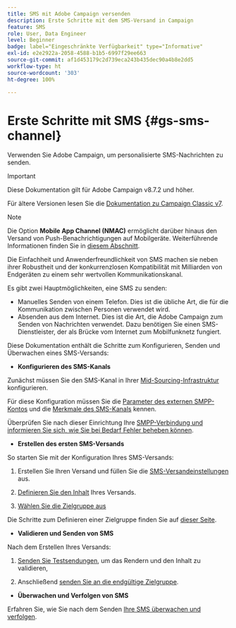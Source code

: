```yaml
---
title: SMS mit Adobe Campaign versenden
description: Erste Schritte mit dem SMS-Versand in Campaign
feature: SMS
role: User, Data Engineer
level: Beginner
badge: label="Eingeschränkte Verfügbarkeit" type="Informative"
exl-id: e2e2922a-2058-4588-b1b5-6997f29ee663
source-git-commit: af1d453179c2d739eca243b435dec90a4b8e2dd5
workflow-type: ht
source-wordcount: '303'
ht-degree: 100%

---
```


# Erste Schritte mit SMS {#gs-sms-channel}

Verwenden Sie Adobe Campaign, um personalisierte SMS-Nachrichten zu senden.

>[!IMPORTANT]
>
>Diese Dokumentation gilt für Adobe Campaign v8.7.2 und höher.
>
>Für ältere Versionen lesen Sie die [Dokumentation zu Campaign Classic v7](https://experienceleague.adobe.com/de/docs/campaign-classic/using/sending-messages/sending-messages-on-mobiles/sms-set-up/sms-set-up).

>[!NOTE]
>
>Die Option **Mobile App Channel (NMAC)** ermöglicht darüber hinaus den Versand von Push-Benachrichtigungen auf Mobilgeräte. Weiterführende Informationen finden Sie in [diesem Abschnitt](../push.md).

Die Einfachheit und Anwenderfreundlichkeit von SMS machen sie neben ihrer Robustheit und der konkurrenzlosen Kompatibilität mit Milliarden von Endgeräten zu einem sehr wertvollen Kommunikationskanal.

Es gibt zwei Hauptmöglichkeiten, eine SMS zu senden:

* Manuelles Senden von einem Telefon. Dies ist die übliche Art, die für die Kommunikation zwischen Personen verwendet wird.
* Absenden aus dem Internet. Dies ist die Art, die Adobe Campaign zum Senden von Nachrichten verwendet. Dazu benötigen Sie einen SMS-Dienstleister, der als Brücke vom Internet zum Mobilfunknetz fungiert.

Diese Dokumentation enthält die Schritte zum Konfigurieren, Senden und Überwachen eines SMS-Versands:

* **Konfigurieren des SMS-Kanals**

Zunächst müssen Sie den SMS-Kanal in Ihrer [Mid-Sourcing-Infrastruktur](sms-mid-sourcing.md) konfigurieren.

<!--The steps depend on the platform: either you have [a standalone instance](sms-standalone-instance.md) or you are in [a mid-sourcing infrastructure](sms-mid-sourcing.md).-->

Für diese Konfiguration müssen Sie die [Parameter des externen SMPP-Kontos](smpp-external-account.md) und die [Merkmale des SMS-Kanals](sms-channel.md) kennen.

Überprüfen Sie nach dieser Einrichtung Ihre [SMPP-Verbindung und informieren Sie sich, wie Sie bei Bedarf Fehler beheben können](smpp-connection.md).

* **Erstellen des ersten SMS-Versands**

So starten Sie mit der Konfiguration Ihres SMS-Versands:

1. Erstellen Sie Ihren Versand und füllen Sie die [SMS-Versandeinstellungen](sms-delivery-settings.md) aus.

1. [Definieren Sie den Inhalt](sms-content.md) Ihres Versands.

1. [Wählen Sie die Zielgruppe aus](sms-audience.md)

Die Schritte zum Definieren einer Zielgruppe finden Sie auf [dieser Seite](../../audiences/create-audiences.md).

* **Validieren und Senden von SMS**

Nach dem Erstellen Ihres Versands:

1. [Senden Sie Testsendungen](sms-proofs.md), um das Rendern und den Inhalt zu validieren,

1. Anschließend [senden Sie an die endgültige Zielgruppe](sms-send.md).

* **Überwachen und Verfolgen von SMS**

Erfahren Sie, wie Sie nach dem Senden [Ihre SMS überwachen und verfolgen](sms-monitor.md).
